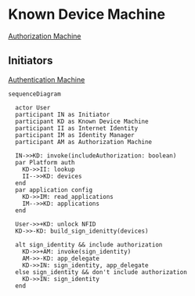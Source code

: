 # Known Device Machine

[Authorization Machine](../authorization.md)

## Initiators

[Authentication Machine](./.root)

```mermaid
sequenceDiagram

  actor User
  participant IN as Initiator
  participant KD as Known Device Machine
  participant II as Internet Identity
  participant IM as Identity Manager
  participant AM as Authorization Machine

  IN->>KD: invoke(includeAuthorization: boolean)
  par Platform auth
    KD->>II: lookup
    II-->>KD: devices
  end
  par application config
    KD->>IM: read_applications
    IM-->>KD: applications
  end

  User->>+KD: unlock NFID
  KD->>-KD: build_sign_idenitty(devices)

  alt sign_identity && include authorization
    KD->>+AM: invoke(sign_identity)
    AM->>-KD: app_delegate
    KD->>IN: sign_identity, app_delegate
  else sign_identity && don't include authorization
    KD->>IN: sign_identity
  end
```
